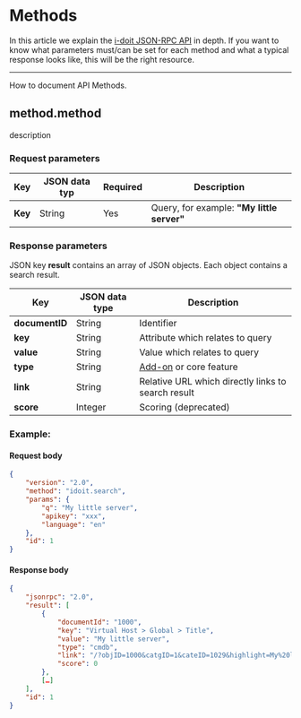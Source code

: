 # Methods

In this article we explain the [i-doit JSON-RPC API](./index.md) in depth. If you want to know what parameters must/can be set for each method and what a typical response looks like, this will be the right resource.

----
How to document API Methods.

## method.method

description

### Request parameters

| Key | JSON data typ | Required | Description |
| --- | --- | --- | --- |
| **Key** | String | Yes | Query, for example: **"My little server"** |

### Response parameters

JSON key **result** contains an array of JSON objects. Each object contains a search result.

| Key | JSON data type | Description |
| --- | --- | --- |
| **documentID** | String | Identifier |
| **key** | String | Attribute which relates to query |
| **value** | String | Value which relates to query |
| **type** | String | [Add-on](../index.md) or core feature |
| **link** | String | Relative URL which directly links to search result |
| **score** | Integer | Scoring (deprecated) |

### Example:

#### Request body

```json
{
    "version": "2.0",
    "method": "idoit.search",
    "params": {
        "q": "My little server",
        "apikey": "xxx",
        "language": "en"
    },
    "id": 1
}
```

#### Response body

```json
{
    "jsonrpc": "2.0",
    "result": [
        {
            "documentId": "1000",
            "key": "Virtual Host > Global > Title",
            "value": "My little server",
            "type": "cmdb",
            "link": "/?objID=1000&catgID=1&cateID=1029&highlight=My%20little%20server",
            "score": 0
        },
        […]
    ],
    "id": 1
}
```
